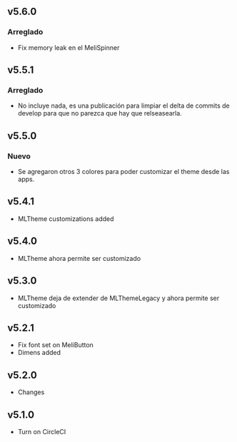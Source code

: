 ## v5.6.0
### Arreglado
- Fix memory leak en el MeliSpinner

## v5.5.1
### Arreglado
- No incluye nada, es una publicación para limpiar el delta de commits de develop para que no parezca que hay que relseasearla.

## v5.5.0
### Nuevo
- Se agregaron otros 3 colores para poder customizar el theme desde las apps.

## v5.4.1
- MLTheme customizations added

## v5.4.0
- MLTheme ahora permite ser customizado

## v5.3.0
- MLTheme deja de extender de MLThemeLegacy y ahora permite ser customizado

## v5.2.1
- Fix font set on MeliButton
- Dimens added

## v5.2.0
- Changes

## v5.1.0
- Turn on CircleCI 
